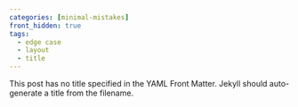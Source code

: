 ```yaml
---
categories: [minimal-mistakes]
front_hidden: true
tags:
  - edge case
  - layout
  - title
---
```


This post has no title specified in the YAML Front Matter. Jekyll should auto-generate a title from the filename.
